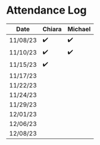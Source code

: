# Attendance Log

| Date       | Chiara     | Michael  |
|------------|------------|------------|
| 11/08/23   |    ✔️       |      ✔️     |
| 11/10/23   |    ✔️       |      ✔️     |
| 11/15/23   |    ✔️       |            |
| 11/17/23   |            |            |
| 11/22/23   |            |            |
| 11/24/23   |            |            |
| 11/29/23   |            |            |
| 12/01/23   |            |            |
| 12/06/23   |            |            |
| 12/08/23   |            |            |


